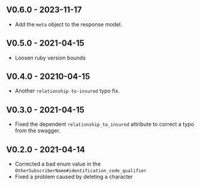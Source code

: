 ## V0.6.0 - 2023-11-17

- Add the `meta` object to the response model.

## V0.5.0 - 2021-04-15

- Loosen ruby version bounds

## V0.4.0 - 20210-04-15

- Another `relationship-to-insured` typo fix.


## V0.3.0 - 2021-04-15

- Fixed the dependent `relationship_to_insured` attribute to correct a typo from the swagger.

## V0.2.0 - 2021-04-14

- Corrected a bad enum value in the `OtherSubscriberName#identification_code_qualifier`
- Fixed a problem caused by deleting a character

